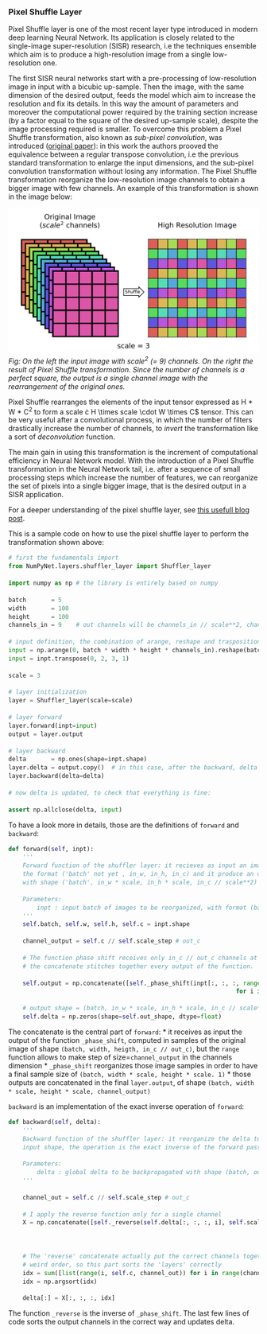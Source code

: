 ### Pixel Shuffle Layer

Pixel Shuffle layer is one of the most recent layer type introduced in modern deep learning Neural Network.
Its application is closely related to the single-image super-resolution (SISR) research, i.e the techniques ensemble which aim is to produce a high-resolution image from a single low-resolution one.

The first SISR neural networks start with a pre-processing of low-resolution image in input with a bicubic up-sample.
Then the image, with the same dimension of the desired output, feeds the model which aim to increase the resolution and fix its details.
In this way the amount of parameters and moreover the computational power required by the training section increase (by a factor equal to the square of the desired up-sample scale), despite the image processing required is smaller.
To overcome this problem a Pixel Shuffle transformation, also known as *sub-pixel convolution*, was introduced ([original paper](https://arxiv.org/abs/1609.05158)): in this work the authors prooved the equivalence between a regular transpose convolution, i.e the previous standard transformation to enlarge the input dimensions, and the sub-pixel convolution transformation without losing any information.
The Pixel Shuffle transformation reorganize the low-resolution image channels to obtain a bigger image with few channels.
An example of this transformation is shown in the image below:

![pixel shuffle](../images/pixelshuffle.svg)
*Fig: On the left the input image with scale<sup>2</sup> (= 9) channels.
On the right the result of Pixel Shuffle transformation.
Since the number of channels is a perfect square, the output is a single channel image with the rearrangement of the original ones.*

Pixel Shuffle rearranges the elements of the input tensor expressed as H * W * C<sup>2</sup> to form a scale &cdot; H \times scale \cdot W \times C$ tensor.
This can be very useful after a convolutional process, in which the number of filters drastically increase the number of channels, to *invert* the transformation like a sort of *deconvolution* function.

The main gain in using this transformation is the increment of computational efficiency in Neural Network model.
With the introduction of a Pixel Shuffle transformation in the Neural Network tail, i.e. after a sequence of small processing steps which increase the number of features, we can reorganize the set of pixels into a single bigger image, that is the desired output in a SISR application.

For a deeper understanding of the pixel shuffle layer, see [this usefull blog post](https://medium.com/@hirotoschwert/introduction-to-deep-super-resolution-c052d84ce8cf).

This is a sample code on how to use the pixel shuffle layer to perform the transformation shown above:

```python
# first the fundamentals import
from NumPyNet.layers.shuffler_layer import Shuffler_layer

import numpy as np # the library is entirely based on numpy

batch       = 5
width       = 100
height      = 100
channels_in = 9    # out channels will be channels_in // scale**2, channels in must be an high number

# input definition, the combination of arange, reshape and trasposition offers a nice visualization, but any (batch, width, height, channels) array is ok
input = np.arange(0, batch * width * height * channels_in).reshape(batch, channels_in, width, height)
input = inpt.transpose(0, 2, 3, 1)

scale = 3

# layer initialization
layer = Shuffler_layer(scale=scale)

# layer forward
layer.forward(inpt=input)
output = layer.output

# layer backward
delta       = np.ones(shape=inpt.shape)
layer.delta = output.copy()  # in this case, after the backward, delta will be the same as input!
layer.backward(delta=delta)

# now delta is updated, to check that everything is fine:

assert np.allclose(delta, input)
```

To have a look more in details, those are the definitions of `forward` and `backward`:

```python
def forward(self, inpt):
	'''
	Forward function of the shuffler layer: it recieves as input an image in
	the format ('batch' not yet , in_w, in_h, in_c) and it produce an output
	with shape ('batch', in_w * scale, in_h * scale, in_c // scale**2)

	Parameters:
		inpt : input batch of images to be reorganized, with format (batch, in_w, in_h, in_c)
	'''
	self.batch, self.w, self.h, self.c = inpt.shape

	channel_output = self.c // self.scale_step # out_c

	# The function phase shift receives only in_c // out_c channels at a time
	# the concatenate stitches together every output of the function.

	self.output = np.concatenate([self._phase_shift(inpt[:, :, :, range(i, self.c, channel_output)], self.scale)
																for i in range(channel_output)], axis=3)

	# output shape = (batch, in_w * scale, in_h * scale, in_c // scale**2)
	self.delta = np.zeros(shape=self.out_shape, dtype=float)
```
The concatenate is the central part of `forward`:
	* it receives as input the output of the function `_phase_shift`, computed in samples of the original image of shape `(batch, width, heigth, in_c // out_c)`, but the `range` function allows to make step of size=`channel_output` in the channels dimension
	* `_phase_shift` reorganizes those image samples in order to have a final sample size of `(batch, width * scale, height * scale. 1)`
	* those outputs are concatenated in the final `layer.output`, of shape `(batch, width * scale, height * scale, channel_output)`


`backward` is an implementation of the exact inverse operation of `forward`:

```python
def backward(self, delta):
	'''
	Backward function of the shuffler layer: it reorganize the delta to match the
	input shape, the operation is the exact inverse of the forward pass.

	Parameters:
		delta : global delta to be backpropagated with shape (batch, out_w, out_h, out_c)
	'''

	channel_out = self.c // self.scale_step # out_c

	# I apply the reverse function only for a single channel
	X = np.concatenate([self._reverse(self.delta[:, :, :, i], self.scale)
																		for i in range(channel_out)], axis=3)


	# The 'reverse' concatenate actually put the correct channels together but in a
	# weird order, so this part sorts the 'layers' correctly
	idx = sum([list(range(i, self.c, channel_out)) for i in range(channel_out)], [])
	idx = np.argsort(idx)

	delta[:] = X[:, :, :, idx]
```
The function `_reverse` is the inverse of `_phase_shift`.
The last few lines of code sorts the output channels in the correct way and updates delta.

